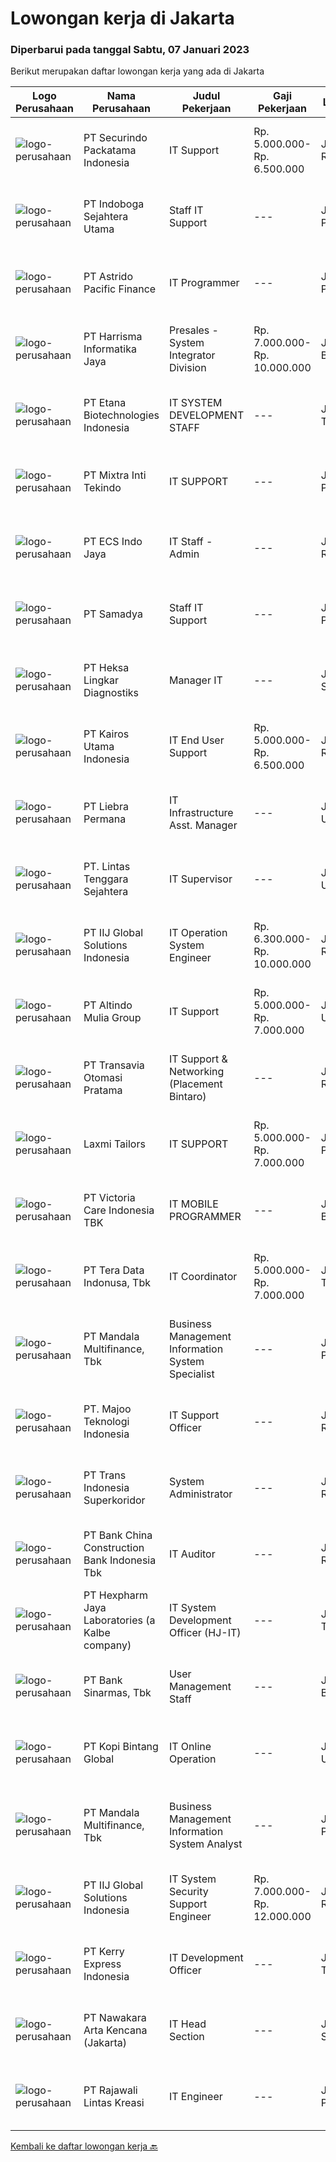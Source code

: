 
  # Lowongan kerja di Jakarta

  ### Diperbarui pada tanggal Sabtu, 07 Januari 2023

  Berikut merupakan daftar lowongan kerja yang ada di Jakarta

  |Logo Perusahaan | Nama Perusahaan | Judul Pekerjaan | Gaji Pekerjaan | Lokasi | Deskripsi | Tanggal diunggah | Pranala |
  | -------------- | --------------- | --------------- | --------- | --------- | -------------- | ------- | ----------- |
  |![logo-perusahaan](https://image-service-cdn.seek.com.au/54fe228d7d33dc3b6dc57f2cafea735c684846df/ee4dce1061f3f616224767ad58cb2fc751b8d2dc)|PT Securindo Packatama Indonesia|IT Support|Rp. 5.000.000-Rp. 6.500.000|Jakarta Raya|Pendidikan minimal D3 / S1 dengan IPK minimal 2,75. Memiliki pengalaman kerja minimal 6 bulan sebagai IT Staff. Menguasai jaringan LAN, WAN, VPN,...|Kamis, 05 Januari 2023|https://www.jobstreet.co.id/id/job/it-support-4170661?token=0~00476d4d-e211-4e4b-b9f3-ae86cbb549c1&sectionRank=1&jobId=jobstreet-id-job-4170661|
|![logo-perusahaan](https://i.ibb.co/sqvTCh9/112815900-stock-vector-no-image-available-icon-flat-vector.webp)|PT Indoboga Sejahtera Utama|Staff IT Support|---|Jakarta Pusat|Kualifikasi : Pendidikan Minimal Diploma Memiliki pengalaman Minimal 1 tahun sebagai IT Support Memahami routing &amp; switching Memahami pengetahuan...|Rabu, 04 Januari 2023|https://www.jobstreet.co.id/id/job/staff-it-support-4168782?token=0~00476d4d-e211-4e4b-b9f3-ae86cbb549c1&sectionRank=2&jobId=jobstreet-id-job-4168782|
|![logo-perusahaan](https://image-service-cdn.seek.com.au/11db7cc6d5a081b6f8c085203a92600058e94ffb/ee4dce1061f3f616224767ad58cb2fc751b8d2dc)|PT Astrido Pacific Finance|IT Programmer|---|Jakarta Pusat|Membuat serta mengembangkan aplikasi utama maupun aplikasi pendukung. Mengolah database serta memahami jaringan Kualifikasi Pendidikan S1 Teknik /...|Jumat, 06 Januari 2023|https://www.jobstreet.co.id/id/job/it-programmer-4172385?token=0~00476d4d-e211-4e4b-b9f3-ae86cbb549c1&sectionRank=3&jobId=jobstreet-id-job-4172385|
|![logo-perusahaan](https://image-service-cdn.seek.com.au/d0cdbf828387d7c19165b2c5c87b4d8668fa9034/ee4dce1061f3f616224767ad58cb2fc751b8d2dc)|PT Harrisma Informatika Jaya|Presales - System Integrator Division|Rp. 7.000.000-Rp. 10.000.000|Jakarta Barat|Pre Sales - System Integrator Division : Is a technical who do the sales and marketing job support in the technical side, such as making proposal,...|Jumat, 06 Januari 2023|https://www.jobstreet.co.id/id/job/presales-system-integrator-division-4171287?token=0~00476d4d-e211-4e4b-b9f3-ae86cbb549c1&sectionRank=4&jobId=jobstreet-id-job-4171287|
|![logo-perusahaan](https://image-service-cdn.seek.com.au/91fd7462a7315ebda85f283de07d10daf419a18c/ee4dce1061f3f616224767ad58cb2fc751b8d2dc)|PT Etana Biotechnologies Indonesia|IT SYSTEM DEVELOPMENT STAFF|---|Jakarta Timur|Create an application based on user requests Monitor systems and running applications Develop the application if it need improvements Preparing...|Kamis, 05 Januari 2023|https://www.jobstreet.co.id/id/job/it-system-development-staff-4170326?token=0~00476d4d-e211-4e4b-b9f3-ae86cbb549c1&sectionRank=5&jobId=jobstreet-id-job-4170326|
|![logo-perusahaan](https://image-service-cdn.seek.com.au/39cac79481fa59d9f446cd853c0ee797acecdbbd/ee4dce1061f3f616224767ad58cb2fc751b8d2dc)|PT Mixtra Inti Tekindo|IT SUPPORT|---|Jakarta Pusat|Deskripsi Pekerjaan: Memastikan setiap komputer kantor yang digunakan berjalan dengan baik Melakukan maintenance terhadap software dan hardware...|Jumat, 06 Januari 2023|https://www.jobstreet.co.id/id/job/it-support-4171650?token=0~00476d4d-e211-4e4b-b9f3-ae86cbb549c1&sectionRank=6&jobId=jobstreet-id-job-4171650|
|![logo-perusahaan](https://image-service-cdn.seek.com.au/5f7f9d1a9dcb10709cf037914e4d7ba2c7cd95eb/ee4dce1061f3f616224767ad58cb2fc751b8d2dc)|PT ECS Indo Jaya|IT Staff - Admin|---|Jakarta Raya|JOB DESCRIPTION : Ensure that the computer used by the user can function normally, including email, ERP, Microsoft Office, networking, scanner,...|Jumat, 06 Januari 2023|https://www.jobstreet.co.id/id/job/it-staff-admin-4172052?token=0~00476d4d-e211-4e4b-b9f3-ae86cbb549c1&sectionRank=7&jobId=jobstreet-id-job-4172052|
|![logo-perusahaan](https://image-service-cdn.seek.com.au/8737a98c3ebe7fb6701c327afdbaf1bdd69ff026/ee4dce1061f3f616224767ad58cb2fc751b8d2dc)|PT Samadya|Staff IT Support|---|Jakarta Pusat|DI BUTUHKAN SEGERASTAFF IT SUPPORTKualifikasi : Usia Maksimal 25 tahun Pendidikan Min. D3 Teknik Informatika Menguasai Networking Menguasai Konsep...|Jumat, 06 Januari 2023|https://www.jobstreet.co.id/id/job/staff-it-support-4172545?token=0~00476d4d-e211-4e4b-b9f3-ae86cbb549c1&sectionRank=8&jobId=jobstreet-id-job-4172545|
|![logo-perusahaan](https://image-service-cdn.seek.com.au/d2ef79bf869b5fdea17a93d93defa30f5a91fa42/ee4dce1061f3f616224767ad58cb2fc751b8d2dc)|PT Heksa Lingkar Diagnostiks|Manager IT|---|Jakarta Selatan|Kualifikasi- Pendidikan terakhir minimal D3/S1 IT- Memiliki pengalaman di bidang yang sama selama 3 tahun- Mampu melakukan konfigurasi Router dan Nas-...|Jumat, 06 Januari 2023|https://www.jobstreet.co.id/id/job/manager-it-4172536?token=0~00476d4d-e211-4e4b-b9f3-ae86cbb549c1&sectionRank=9&jobId=jobstreet-id-job-4172536|
|![logo-perusahaan](https://image-service-cdn.seek.com.au/5266797effe4df28b8d18f2293ca54c53b830db7/ee4dce1061f3f616224767ad58cb2fc751b8d2dc)|PT Kairos Utama Indonesia|IT End User Support|Rp. 5.000.000-Rp. 6.500.000|Jakarta Raya|We are looking for a End User Support to enhance our team!If you are someone who: Competent to analyzing any problems related to server environment...|Jumat, 06 Januari 2023|https://www.jobstreet.co.id/id/job/it-end-user-support-4171737?token=0~00476d4d-e211-4e4b-b9f3-ae86cbb549c1&sectionRank=10&jobId=jobstreet-id-job-4171737|
|![logo-perusahaan](https://image-service-cdn.seek.com.au/2941f3b4a00c9a9abad604317dff4e1e4f6ff6b8/ee4dce1061f3f616224767ad58cb2fc751b8d2dc)|PT Liebra Permana|IT Infrastructure Asst. Manager|---|Jakarta Utara|Job descriptions : Manage Desktop Support &amp; Server/network Administrator Team Provision, Configure and Maintaining Infrastructure on Premise...|Kamis, 05 Januari 2023|https://www.jobstreet.co.id/id/job/it-infrastructure-asst.-manager-4169204?token=0~00476d4d-e211-4e4b-b9f3-ae86cbb549c1&sectionRank=11&jobId=jobstreet-id-job-4169204|
|![logo-perusahaan](https://image-service-cdn.seek.com.au/c349e2b505ea636736f473bbd937bf5fafcce703/ee4dce1061f3f616224767ad58cb2fc751b8d2dc)|PT. Lintas Tenggara Sejahtera|IT Supervisor|---|Jakarta Utara|Kualifikasi Umum : Berpengalaman sebagai IT Supervisor selama 2 tahun. Berusia maksimal 35 tahun. Memiliki pendidikan formal minimal S1. Menguasai...|Kamis, 05 Januari 2023|https://www.jobstreet.co.id/id/job/it-supervisor-4137312?token=0~00476d4d-e211-4e4b-b9f3-ae86cbb549c1&sectionRank=12&jobId=jobstreet-id-job-4137312|
|![logo-perusahaan](https://image-service-cdn.seek.com.au/9b77c9b5547d991cafaaf63dcd77ca8a8af58232/ee4dce1061f3f616224767ad58cb2fc751b8d2dc)|PT IIJ Global Solutions Indonesia|IT Operation System Engineer|Rp. 6.300.000-Rp. 10.000.000|Jakarta Raya|Cautions:Interview sessions will be held in English(Sesi wawancara akan menggunakan bahasa Inggris)Side note:Fresh graduates with a decent English...|Jumat, 06 Januari 2023|https://www.jobstreet.co.id/id/job/it-operation-system-engineer-4172541?token=0~00476d4d-e211-4e4b-b9f3-ae86cbb549c1&sectionRank=13&jobId=jobstreet-id-job-4172541|
|![logo-perusahaan](https://image-service-cdn.seek.com.au/95842f78076b70ca3bc57586e43091b072876807/ee4dce1061f3f616224767ad58cb2fc751b8d2dc)|PT Altindo Mulia Group|IT Support|Rp. 5.000.000-Rp. 7.000.000|Jakarta Utara|Kualifikasi: maksimal 35 tahun Pendidikan minimal S1 Jurusan Komputer Memiliki pengetahuan dan pengalaman teknis mengenai aktivitas IT Support...|Kamis, 05 Januari 2023|https://www.jobstreet.co.id/id/job/it-support-4169268?token=0~00476d4d-e211-4e4b-b9f3-ae86cbb549c1&sectionRank=14&jobId=jobstreet-id-job-4169268|
|![logo-perusahaan](https://image-service-cdn.seek.com.au/f26c67db5b93184e9cb767491ffc2b14f6f31207/ee4dce1061f3f616224767ad58cb2fc751b8d2dc)|PT Transavia Otomasi Pratama|IT Support & Networking (Placement Bintaro)|---|Jakarta Raya|Responsibilities:a. Manage, monitor and troubleshoot infrastructure servicesb. Perform hardware and software troubleshooting for endpoint devicesc....|Kamis, 05 Januari 2023|https://www.jobstreet.co.id/id/job/it-support-networking-placement-bintaro-4170555?token=0~00476d4d-e211-4e4b-b9f3-ae86cbb549c1&sectionRank=15&jobId=jobstreet-id-job-4170555|
|![logo-perusahaan](https://image-service-cdn.seek.com.au/07cabb8062fd0824c90a91e25c27904c5dfe0864/ee4dce1061f3f616224767ad58cb2fc751b8d2dc)|Laxmi Tailors|IT SUPPORT|Rp. 5.000.000-Rp. 7.000.000|Jakarta Pusat|SummaryWe are looking for an IT SUPPORT who is responsible for controlling the entire server, provides advice on buying, replacing or repairing units...|Kamis, 05 Januari 2023|https://www.jobstreet.co.id/id/job/it-support-4170647?token=0~00476d4d-e211-4e4b-b9f3-ae86cbb549c1&sectionRank=16&jobId=jobstreet-id-job-4170647|
|![logo-perusahaan](https://image-service-cdn.seek.com.au/1f0a6590d71511e56bba5d441b9272c4536759f2/ee4dce1061f3f616224767ad58cb2fc751b8d2dc)|PT Victoria Care Indonesia TBK|IT MOBILE PROGRAMMER|---|Jakarta Barat|Tugas dan Tanggung Jawab : Melakukan perancangan alur sistem dan data base Menyusun dan menulis dokumentasi pengembangan program Melakukan pengujian...|Jumat, 06 Januari 2023|https://www.jobstreet.co.id/id/job/it-mobile-programmer-4159615?token=0~00476d4d-e211-4e4b-b9f3-ae86cbb549c1&sectionRank=17&jobId=jobstreet-id-job-4159615|
|![logo-perusahaan](https://image-service-cdn.seek.com.au/c12c0c2bd9671691cf10ade24e6ad02e392a28f7/ee4dce1061f3f616224767ad58cb2fc751b8d2dc)|PT Tera Data Indonusa, Tbk|IT Coordinator|Rp. 5.000.000-Rp. 7.000.000|Jakarta Timur|Kualifikasi : Usia maks. 32thn Pendidikan Terakhir S1 informatika Memiliki pengalaman 1 - 2 thn dibidang yang sama Menguasai Networking (LAN, WAN,...|Jumat, 06 Januari 2023|https://www.jobstreet.co.id/id/job/it-coordinator-4172452?token=0~00476d4d-e211-4e4b-b9f3-ae86cbb549c1&sectionRank=18&jobId=jobstreet-id-job-4172452|
|![logo-perusahaan](https://image-service-cdn.seek.com.au/8b3b2c65e21ef1c1dec9a9ffda35a7c3d31653f5/ee4dce1061f3f616224767ad58cb2fc751b8d2dc)|PT Mandala Multifinance, Tbk|Business Management Information System Specialist|---|Jakarta Pusat|Tanggung Jawab : Merancang, membuat dan mengimplementasikan Management Information System (MIS) sesuai dengan target yang telah ditentukan...|Jumat, 06 Januari 2023|https://www.jobstreet.co.id/id/job/business-management-information-system-specialist-4159976?token=0~00476d4d-e211-4e4b-b9f3-ae86cbb549c1&sectionRank=19&jobId=jobstreet-id-job-4159976|
|![logo-perusahaan](https://image-service-cdn.seek.com.au/189bf52fde82636e38ad72262805fd31d41717ee/ee4dce1061f3f616224767ad58cb2fc751b8d2dc)|PT. Majoo Teknologi Indonesia|IT Support Officer|---|Jakarta Raya|Minimum Qualifications and Experience : Minimum 2-3 years of working experiences in IT Support Experience troubleshooting systems Always strive for...|Senin, 02 Januari 2023|https://www.jobstreet.co.id/id/job/it-support-officer-4163785?token=0~00476d4d-e211-4e4b-b9f3-ae86cbb549c1&sectionRank=20&jobId=jobstreet-id-job-4163785|
|![logo-perusahaan](https://image-service-cdn.seek.com.au/5be311389bd052cf394281901f855710711627ba/ee4dce1061f3f616224767ad58cb2fc751b8d2dc)|PT Trans Indonesia Superkoridor|System Administrator|---|Jakarta Raya|Responsible for administration, management, and support activities associated with the IT infrastructure at a multi-user in organization...|Jumat, 06 Januari 2023|https://www.jobstreet.co.id/id/job/system-administrator-4171518?token=0~00476d4d-e211-4e4b-b9f3-ae86cbb549c1&sectionRank=21&jobId=jobstreet-id-job-4171518|
|![logo-perusahaan](https://image-service-cdn.seek.com.au/cb5350182c15bcfc86a09a4682f1cdc1250cce20/ee4dce1061f3f616224767ad58cb2fc751b8d2dc)|PT Bank China Construction Bank Indonesia Tbk|IT Auditor|---|Jakarta Raya|Candidates should : Have experience in banking industries Have experience as IT auditor minimum 3 years Have education background in IT/related major...|Jumat, 06 Januari 2023|https://www.jobstreet.co.id/id/job/it-auditor-4153575?token=0~00476d4d-e211-4e4b-b9f3-ae86cbb549c1&sectionRank=22&jobId=jobstreet-id-job-4153575|
|![logo-perusahaan](https://image-service-cdn.seek.com.au/8e94bb099ec7d7b74ebc5b40591f4b9967b2b204/ee4dce1061f3f616224767ad58cb2fc751b8d2dc)|PT Hexpharm Jaya Laboratories (a Kalbe company)|IT System Development Officer (HJ-IT)|---|Jakarta Timur|Tanggung jawab: Mengembangkan program sesuai kebutuhan perusahaan      Membuat manual book dan dokumentasi program  Melakukan dan memonitor proses...|Jumat, 06 Januari 2023|https://www.jobstreet.co.id/id/job/it-system-development-officer-hj-it-4159573?token=0~00476d4d-e211-4e4b-b9f3-ae86cbb549c1&sectionRank=23&jobId=jobstreet-id-job-4159573|
|![logo-perusahaan](https://image-service-cdn.seek.com.au/183e728b1aaa48d9cd3efc94c4090f63804ec968/ee4dce1061f3f616224767ad58cb2fc751b8d2dc)|PT Bank Sinarmas, Tbk|User Management Staff|---|Jakarta Barat|Requirements :  Maksimal 25 tahun S1 Teknik Informatika / Sistem Informasi Pengalaman bekerja min. 1 Tahun di bidang IT Familiar dengan Microsoft...|Jumat, 06 Januari 2023|https://www.jobstreet.co.id/id/job/user-management-staff-4171567?token=0~00476d4d-e211-4e4b-b9f3-ae86cbb549c1&sectionRank=24&jobId=jobstreet-id-job-4171567|
|![logo-perusahaan](https://image-service-cdn.seek.com.au/ffd51863b21678c7388afc721072d94b23edaac0/ee4dce1061f3f616224767ad58cb2fc751b8d2dc)|PT Kopi Bintang Global|IT Online Operation|---|Jakarta Utara|Job description : The configuration of daily marketing tools, including but not limited to member rights, member tasks, member activities, etc....|Jumat, 06 Januari 2023|https://www.jobstreet.co.id/id/job/it-online-operation-4154214?token=0~00476d4d-e211-4e4b-b9f3-ae86cbb549c1&sectionRank=25&jobId=jobstreet-id-job-4154214|
|![logo-perusahaan](https://image-service-cdn.seek.com.au/8b3b2c65e21ef1c1dec9a9ffda35a7c3d31653f5/ee4dce1061f3f616224767ad58cb2fc751b8d2dc)|PT Mandala Multifinance, Tbk|Business Management Information System Analyst|---|Jakarta Pusat|Tanggung Jawab : Membangun, mengimplementasi database dan mengumpulkan data dari berbagai sumber...|Jumat, 06 Januari 2023|https://www.jobstreet.co.id/id/job/business-management-information-system-analyst-4159864?token=0~00476d4d-e211-4e4b-b9f3-ae86cbb549c1&sectionRank=26&jobId=jobstreet-id-job-4159864|
|![logo-perusahaan](https://image-service-cdn.seek.com.au/8fac496282000ef88576addab48154fed3e6b832/ee4dce1061f3f616224767ad58cb2fc751b8d2dc)|PT IIJ Global Solutions Indonesia|IT System Security Support Engineer|Rp. 7.000.000-Rp. 12.000.000|Jakarta Raya|Responsibilities Operation and maintenance of Customer Security System Inquiry support for Security System 24hour shift working (actual work time =...|Jumat, 06 Januari 2023|https://www.jobstreet.co.id/id/job/it-system-security-support-engineer-4172486?token=0~00476d4d-e211-4e4b-b9f3-ae86cbb549c1&sectionRank=27&jobId=jobstreet-id-job-4172486|
|![logo-perusahaan](https://image-service-cdn.seek.com.au/c6fd88833e4a92f9d4f803f7e62347bc73efa4e6/ee4dce1061f3f616224767ad58cb2fc751b8d2dc)|PT Kerry Express Indonesia|IT Development Officer|---|Jakarta Timur|Responsibilities: Possessing specialist knowledge of general programming skills, Analysing Information, Problem Solving, Software Algorithm Design,...|Jumat, 06 Januari 2023|https://www.jobstreet.co.id/id/job/it-development-officer-4154222?token=0~00476d4d-e211-4e4b-b9f3-ae86cbb549c1&sectionRank=28&jobId=jobstreet-id-job-4154222|
|![logo-perusahaan](https://image-service-cdn.seek.com.au/77ee23f34502b2926636a91cbdebdd9cbd699915/ee4dce1061f3f616224767ad58cb2fc751b8d2dc)|PT Nawakara Arta Kencana (Jakarta)|IT Head Section|---|Jakarta Selatan|JobDesc Menjaga dan melakukan management IT secara keseluruhan di perusahaan secara rutin. Melakukan koordinasi dengan pihak ketiga ( penyedia layanan...|Kamis, 05 Januari 2023|https://www.jobstreet.co.id/id/job/it-head-section-4170051?token=0~00476d4d-e211-4e4b-b9f3-ae86cbb549c1&sectionRank=29&jobId=jobstreet-id-job-4170051|
|![logo-perusahaan](https://image-service-cdn.seek.com.au/5fcaf7f222f9446dce89acea189d6b33a0f12b6b/ee4dce1061f3f616224767ad58cb2fc751b8d2dc)|PT Rajawali Lintas Kreasi|IT Engineer|---|Jakarta Pusat|•	Bachelor's Degree in Electronic /Telecommunication / IT / Computer Science / Engineering •	5 years of relevant experience working with IP/Wireless...|Kamis, 05 Januari 2023|https://www.jobstreet.co.id/id/job/it-engineer-4169201?token=0~00476d4d-e211-4e4b-b9f3-ae86cbb549c1&sectionRank=30&jobId=jobstreet-id-job-4169201|


  [Kembali ke daftar lowongan kerja 🔙](../README.md#daftar-lowongan-kerja)
  